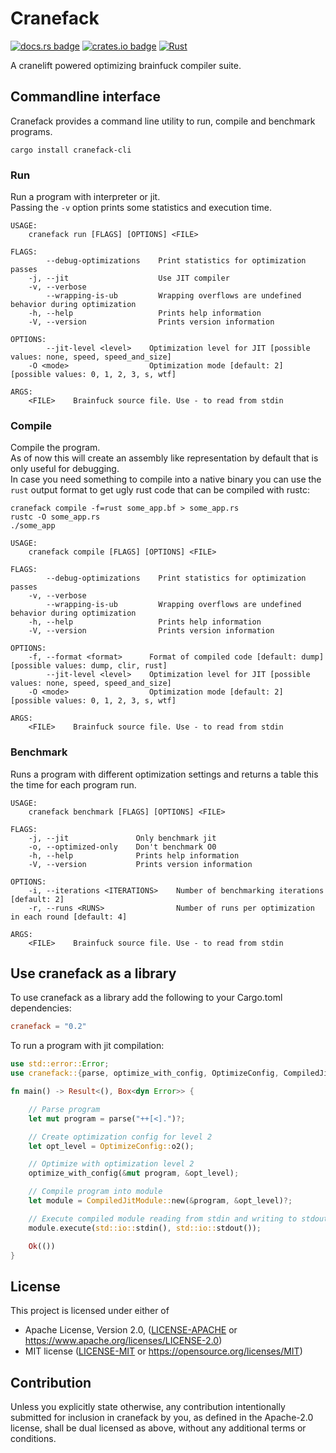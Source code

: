 # Cranefack

[![docs.rs badge](https://docs.rs/cranefack/badge.svg)](https://docs.rs/cranefack/)
[![crates.io badge](https://img.shields.io/crates/v/cranefack.svg)](https://crates.io/crates/cranefack/)
[![Rust](https://github.com/vstroebel/cranefack/actions/workflows/rust.yml/badge.svg)](https://github.com/vstroebel/cranefack/actions/workflows/rust.yml)

A cranelift powered optimizing brainfuck compiler suite.

## Commandline interface

Cranefack provides a command line utility to run, compile and benchmark programs.

```shell
cargo install cranefack-cli
```

### Run

Run a program with interpreter or jit.<br>
Passing the `-v` option prints some statistics and execution time.

```text
USAGE:
    cranefack run [FLAGS] [OPTIONS] <FILE>

FLAGS:
        --debug-optimizations    Print statistics for optimization passes
    -j, --jit                    Use JIT compiler
    -v, --verbose                
        --wrapping-is-ub         Wrapping overflows are undefined behavior during optimization
    -h, --help                   Prints help information
    -V, --version                Prints version information

OPTIONS:
        --jit-level <level>    Optimization level for JIT [possible values: none, speed, speed_and_size]
    -O <mode>                  Optimization mode [default: 2]  [possible values: 0, 1, 2, 3, s, wtf]

ARGS:
    <FILE>    Brainfuck source file. Use - to read from stdin
```

### Compile

Compile the program.<br>
As of now this will create an assembly like representation by default that is only useful for debugging.<br>
In case you need something to compile into a native binary you can use the `rust` output format to get ugly rust code
that can be compiled with rustc:

```shell
cranefack compile -f=rust some_app.bf > some_app.rs
rustc -O some_app.rs
./some_app
```

```text
USAGE:
    cranefack compile [FLAGS] [OPTIONS] <FILE>

FLAGS:
        --debug-optimizations    Print statistics for optimization passes
    -v, --verbose                
        --wrapping-is-ub         Wrapping overflows are undefined behavior during optimization
    -h, --help                   Prints help information
    -V, --version                Prints version information

OPTIONS:
    -f, --format <format>      Format of compiled code [default: dump]  [possible values: dump, clir, rust]
        --jit-level <level>    Optimization level for JIT [possible values: none, speed, speed_and_size]
    -O <mode>                  Optimization mode [default: 2]  [possible values: 0, 1, 2, 3, s, wtf]

ARGS:
    <FILE>    Brainfuck source file. Use - to read from stdin
```

### Benchmark

Runs a program with different optimization settings and returns a table this the time for each program run.

```text
USAGE:
    cranefack benchmark [FLAGS] [OPTIONS] <FILE>

FLAGS:
    -j, --jit               Only benchmark jit
    -o, --optimized-only    Don't benchmark O0
    -h, --help              Prints help information
    -V, --version           Prints version information

OPTIONS:
    -i, --iterations <ITERATIONS>    Number of benchmarking iterations [default: 2]
    -r, --runs <RUNS>                Number of runs per optimization in each round [default: 4]

ARGS:
    <FILE>    Brainfuck source file. Use - to read from stdin
```

## Use cranefack as a library

To use cranefack as a library add the following to your Cargo.toml dependencies:

```toml
cranefack = "0.2"
```

To run a program with jit compilation:

```rust
use std::error::Error;
use cranefack::{parse, optimize_with_config, OptimizeConfig, CompiledJitModule};

fn main() -> Result<(), Box<dyn Error>> {

    // Parse program
    let mut program = parse("++[<].")?;

    // Create optimization config for level 2
    let opt_level = OptimizeConfig::o2();

    // Optimize with optimization level 2
    optimize_with_config(&mut program, &opt_level);

    // Compile program into module
    let module = CompiledJitModule::new(&program, &opt_level)?;

    // Execute compiled module reading from stdin and writing to stdout
    module.execute(std::io::stdin(), std::io::stdout());

    Ok(())
}
```

## License

This project is licensed under either of

* Apache License, Version 2.0, ([LICENSE-APACHE](LICENSE-APACHE) or https://www.apache.org/licenses/LICENSE-2.0)
* MIT license ([LICENSE-MIT](LICENSE-MIT) or https://opensource.org/licenses/MIT)

## Contribution

Unless you explicitly state otherwise, any contribution intentionally submitted for inclusion in cranefack by you, as
defined in the Apache-2.0 license, shall be dual licensed as above, without any additional terms or conditions.
